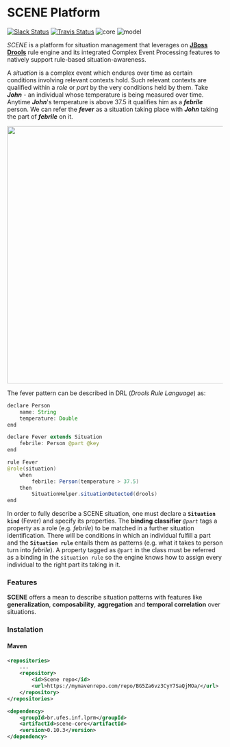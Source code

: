
# SCENE Platform

[![Slack Status](https://pextraslack.herokuapp.com/badge.svg)](https://pextraslack.herokuapp.com/)
[![Travis Status](https://travis-ci.org/pextralabs/scene-platform.svg?branch=development)](https://travis-ci.org/pextralabs/scene-platform)
![core](https://img.shields.io/badge/core-0.10.3-a295d6.svg)
![model](https://img.shields.io/badge/model-0.10.0-f0ad4e.svg)

*SCENE* is a platform for situation management that leverages on [**JBoss Drools**](https://github.com/droolsjbpm/drools) rule engine and its integrated Complex Event Processing features to natively support rule-based situation-awareness.

A *situation* is a complex event which endures over time as certain conditions involving relevant contexts hold. Such relevant contexts are qualified within a *role* or *part* by the very conditions held by them. Take ***John*** -  an individual whose temperature is being measured over time. Anytime ***John***'s temperature is above 37.5  it qualifies him as a ***febrile*** person.  We can refer the ***fever*** as a situation taking place with ***John*** taking the part of ***febrile*** on it.

<img src="http://i.imgur.com/wv6F1jr.png" width="600px">

The fever pattern can be described in DRL (*Drools Rule Language*) as:

```Java
declare Person
	name: String
	temperature: Double
end

declare Fever extends Situation
	febrile: Person @part @key
end

rule Fever
@role(situation)
	when
		febrile: Person(temperature > 37.5)
	then
		SituationHelper.situationDetected(drools)
end
```
In order to fully describe a SCENE situation, one must declare a **`Situation kind`** (Fever) and specify its properties. The **binding classifier** *`@part`* tags a property as a role (e.g. *febrile*) to be matched in a further situation identification. There will be conditions in which an individual fulfill a part and the **`Situation rule`** entails them as patterns (e.g. what it takes to person turn into *febrile*). A property tagged as `@part` in the class must be referred as a binding in the `situation rule` so the engine knows how to assign every individual to the right part its taking in it.

### Features
**SCENE** offers a mean to describe situation patterns with features like **generalization**, **composability**, **aggregation** and **temporal correlation** over situations.

### Instalation

#### Maven

```xml
<repositories>
	...
	<repository>
		<id>Scene repo</id>
		<url>https://mymavenrepo.com/repo/BG5Za6vz3CyY7SaQjMOa/</url>
	</repository>
</repositories>
```

```xml
<dependency>
	<groupId>br.ufes.inf.lprm</groupId>
	<artifactId>scene-core</artifactId>
	<version>0.10.3</version>
</dependency>
```
